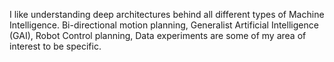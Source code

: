 I like understanding deep architectures behind all different types of Machine Intelligence. Bi-directional motion planning, Generalist Artificial Intelligence (GAI), Robot Control planning, Data experiments are some of my area of interest to be specific.
